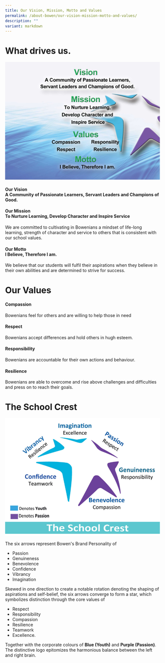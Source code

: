 ```yaml
---
title: Our Vision, Mission, Motto and Values
permalink: /about-bowen/our-vision-mission-motto-and-values/
description: ""
variant: markdown
---
```

# What drives us.
![Vision Mission Motto Values](/images/About%20Bowen/VMVG/Bowen_School_Mission_Vision.jpg)
#### **Our Vision**<br>A Community of Passionate Learners, Servant Leaders and Champions of Good.


#### **Our Mission** <br> To Nurture Learning, Develop Character and Inspire Service <br>

We are committed to cultivating in Bowenians a mindset of life-long learning, strength of character and service to others that is consistent with our school values.  

#### **Our Motto** <br>I Believe, Therefore I am. <br>

We believe that our students will fulfil their aspirations when they believe in their own abilities and are determined to strive for success.


# Our Values

#### Compassion <br>
Bowenians feel for others and are willing to help those in need

#### Respect <br>
Bowenians accept differences and hold others in hugh esteem.

#### Responsibility<br>
Bowenians are accountable for their own actions and behaviour.

#### Resilience <br>
Bowenians are able to overcome and rise above challenges and difficulties and press on to reach their goals.


# The School Crest
![](/images/About%20Bowen/VMVG/sch-crest_800x600.jpeg)

The six arrows represent Bowen's Brand Personality of&nbsp;
* Passion
* Genuineness
* Benevolence
* Confidence
* Vibrancy
* Imagination

Skewed in one direction to create a notable rotation denoting the shaping of aspirations and self-belief, the six arrows converge to form a star, which symbolizes distinction through the core values of
* Respect
* Responsibility
* Compassion
* Resilience
* Teamwork
* Excellence.

Together with the corporate&nbsp;colours&nbsp;of&nbsp;**Blue (Youth)**&nbsp;and&nbsp;**Purple (Passion)**. The distinctive logo epitomizes the harmonious balance between the left and right brain.